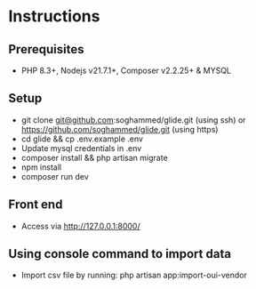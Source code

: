 # Instructions

## Prerequisites
- PHP 8.3+, Nodejs v21.7.1+, Composer v2.2.25+ & MYSQL

## Setup
- git clone git@github.com:soghammed/glide.git (using ssh) or https://github.com/soghammed/glide.git (using https)
- cd glide && cp .env.example .env 
- Update mysql credentials in .env 
- composer install && php artisan migrate
- npm install
- composer run dev

## Front end
- Access via http://127.0.0.1:8000/

## Using console command to import data
- Import csv file by running: php artisan app:import-oui-vendor
